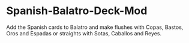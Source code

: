 # Spanish-Balatro-Deck-Mod
Add the Spanish cards to Balatro and make flushes with Copas, Bastos, Oros and Espadas or straights with Sotas, Caballos and Reyes.

